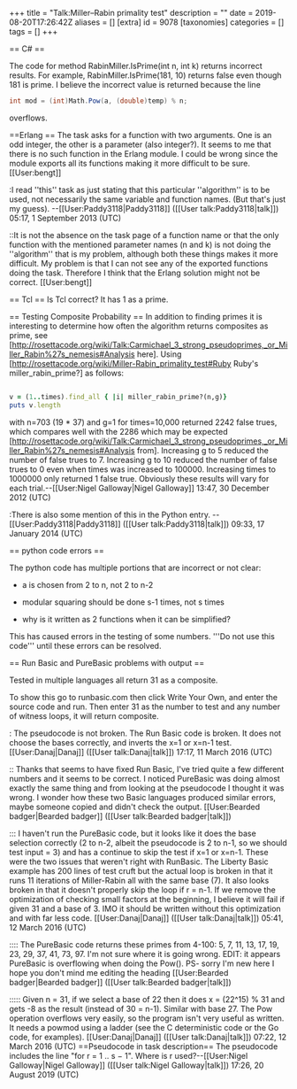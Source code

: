 +++
title = "Talk:Miller–Rabin primality test"
description = ""
date = 2019-08-20T17:26:42Z
aliases = []
[extra]
id = 9078
[taxonomies]
categories = []
tags = []
+++

== C# ==

The code for method RabinMiller.IsPrime(int n, int k) returns incorrect results.  For example, RabinMiller.IsPrime(181, 10) returns false even though 181 is prime.  I believe the incorrect value is returned because the line


```c#
int mod = (int)Math.Pow(a, (double)temp) % n;
```

overflows.

==Erlang ==
The task asks for a function with two arguments. One is an odd integer, the other is a parameter (also integer?). It seems to me that there is no such function in the Erlang module. I could be wrong since the module exports all its functions making it more difficult to be sure. [[User:bengt]]

:I read ''this'' task as just stating that this particular ''algorithm'' is to be used, not necessarily the same variable and function names. (But that's just my guess). --[[User:Paddy3118|Paddy3118]] ([[User talk:Paddy3118|talk]]) 05:17, 1 September 2013 (UTC)

::It is not the absence on the task page of a function name or that the only function with the mentioned parameter names (n and k) is not doing the ''algorithm'' that is my problem, although both these things makes it more difficult. My problem is that I can not see any of the exported functions doing the task. Therefore I think that the Erlang solution might not be correct. [[User:bengt]]

== Tcl ==
Is Tcl correct? It has 1 as a prime.

== Testing Composite Probability ==
In addition to finding primes it is interesting to determine how often the algorithm returns composites as prime, see [http://rosettacode.org/wiki/Talk:Carmichael_3_strong_pseudoprimes,_or_Miller_Rabin%27s_nemesis#Analysis here]. Using [http://rosettacode.org/wiki/Miller-Rabin_primality_test#Ruby Ruby's miller_rabin_prime?] as follows:


```ruby

v = (1..times).find_all { |i| miller_rabin_prime?(n,g)}
puts v.length

```


with n=703 (19 * 37) and g=1 for times=10,000 returned 2242 false trues, which compares well with the 2286 which may be expected [http://rosettacode.org/wiki/Talk:Carmichael_3_strong_pseudoprimes,_or_Miller_Rabin%27s_nemesis#Analysis from]. Increasing g to 5 reduced the number of false trues to 7. Increasing g to 10 reduced the number of false trues to 0 even when times was increased to 100000. Increasing times to 1000000 only returned 1 false true. Obviously these results will vary for each trial.--[[User:Nigel Galloway|Nigel Galloway]] 13:47, 30 December 2012 (UTC)

:There is also some mention of this in the Python entry. --[[User:Paddy3118|Paddy3118]] ([[User talk:Paddy3118|talk]]) 09:33, 17 January 2014 (UTC)

== python code errors ==

The python code has multiple portions that are incorrect or not clear:

- a is chosen from 2 to n, not 2 to n-2

- modular squaring should be done s-1 times, not s times

- why is it written as 2 functions when it can be simplified?




This has caused errors in the testing of some numbers. '''Do not use this code''' until these errors can be resolved.



== Run Basic and PureBasic problems with output ==

Tested in multiple languages all return 31 as a composite.

To show this go to runbasic.com then click Write Your Own, and enter the source code and run. Then enter 31 as the number to test and any number of witness loops, it will return composite.

: The pseudocode is not broken.  The Run Basic code is broken.  It does not choose the bases correctly, and inverts the x=1 or x=n-1 test. [[User:Danaj|Danaj]] ([[User talk:Danaj|talk]]) 17:17, 11 March 2016 (UTC)

:: Thanks that seems to have fixed Run Basic, I've tried quite a few different numbers and it seems to be correct. I noticed PureBasic was doing almost exactly the same thing and from looking at the pseudocode I thought it was wrong. I wonder how these two Basic languages produced similar errors, maybe someone copied and didn't check the output. [[User:Bearded badger|Bearded badger]] ([[User talk:Bearded badger|talk]])

::: I haven't run the PureBasic code, but it looks like it does the base selection correctly (2 to n-2, albeit the pseudocode is 2 to n-1, so we should test input = 3) and has a continue to skip the test if x=1 or x=n-1.  These were the two issues that weren't right with RunBasic.  The Liberty Basic example has 200 lines of test cruft but the actual loop is broken in that it runs 11 iterations of Miller-Rabin all with the same base (7).  It also looks broken in that it doesn't properly skip the loop if r = n-1.  If we remove the optimization of checking small factors at the beginning, I believe it will fail if given 31 and a base of 3.  IMO it should be written without this optimization and with far less code.  [[User:Danaj|Danaj]] ([[User talk:Danaj|talk]]) 05:41, 12 March 2016 (UTC)

:::: The PureBasic code returns these primes from 4-100: 5, 7, 11, 13, 17, 19, 23, 29, 37, 41, 73, 97. I'm not sure where it is going wrong. EDIT: it appears PureBasic is overflowing when doing the Pow(). PS- sorry I'm new here I hope you don't mind me editing the heading [[User:Bearded badger|Bearded badger]] ([[User talk:Bearded badger|talk]])

::::: Given n = 31, if we select a base of 22 then it does x = (22^15) % 31 and gets -8 as the result (instead of 30 = n-1).  Similar with base 27.  The Pow operation overflows very easily, so the program isn't very useful as written.  It needs a powmod using a ladder (see the C deterministic code or the Go code, for examples). [[User:Danaj|Danaj]] ([[User talk:Danaj|talk]]) 07:22, 12 March 2016 (UTC)
==Pseudocode in task description==
The pseudocode includes the line "for r = 1 .. s − 1". Where is r used?--[[User:Nigel Galloway|Nigel Galloway]] ([[User talk:Nigel Galloway|talk]]) 17:26, 20 August 2019 (UTC)

